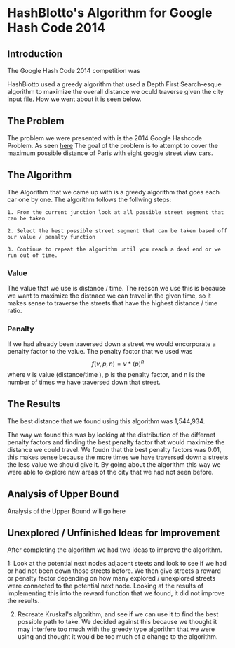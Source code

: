 # HashBlotto's Algorithm for Google Hash Code 2014

## Introduction
The Google Hash Code 2014 competition was 

HashBlotto used a greedy algorithm that used a Depth First Search-esque algorithm to maximize the overall distance we oculd traverse given the city input file. How we went about it is seen below. 

## The Problem

The problem we were presented with is the 2014 Google Hashcode Problem. As seen [here](https://storage.googleapis.com/coding-competitions.appspot.com/HC/2014/hashcode2014_final_task.pdf) The goal of the problem is to attempt to cover the maximum possible distance of Paris with eight google street view cars. 

## The Algorithm

The Algorithm that we came up with is a greedy algorithm that goes each car one by one. The algorithm follows the follwing steps:

    1. From the current junction look at all possible street segment that can be taken 

    2. Select the best possible street segment that can be taken based off our value / penalty function 

    3. Continue to repeat the algorithm until you reach a dead end or we run out of time. 

### Value 

The value that we use is distance / time. The reason we use this is because we want to maximize the distnace we can travel in the given time, so it makes sense to traverse the streets that have the highest distance / time ratio. 

### Penalty 

If we had already been traversed down a street we would encorporate a penalty factor to the value. The penalty factor that we used was $$f(v, p, n) = v * (p)^n$$ where v is value (distance/time ), p is the penalty factor, and n is the number of times we have traversed down that street. 



## The Results

The best distance that we found using this algorithm was 1,544,934. 

The way we found this was by looking at the distribution of the differnet penalty factors and finding the best penalty factor that would maximize the distance we could travel. We foudn that the best penalty factors was 0.01, this makes sense because the more times we have traversed down a streets the less value we should give it. By going about the algorithm this way we were able to explore new areas of the city that we had not seen before.


## Analysis of Upper Bound

Analysis of the Upper Bound will go here

## Unexplored / Unfinished Ideas for Improvement

After completing the algorithm we had two ideas to improve the algorithm.

1: Look at the potential next nodes adjacent steets and look to see if we had or had not been down those streets before. We then give streets a reward or penalty factor depending on how many explored / unexplored streets were connected to the potential next node. Looking at the results of implementing this into the reward function that we found, it did not improve the results.


2. Recreate Kruskal's algorithm, and see if we can use it to find the best possible path to take. We decided against this because we thought it may interfere too much with the greedy type algorithm that we were using and thought it would be too much of a change to the algorithm.
